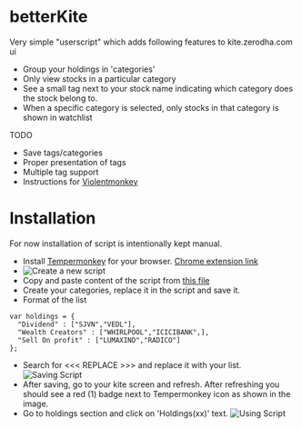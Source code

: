 # betterKite

Very simple "userscript" which adds following features to kite.zerodha.com ui

* Group your holdings in 'categories'
* Only view stocks in a particular category
* See a small tag next to your stock name indicating which category does the stock belong to.
* When a specific category is selected, only stocks in that category is shown in watchlist

TODO
* Save tags/categories
* Proper presentation of tags
* Multiple tag support
* Instructions for [Violentmonkey](https://openuserjs.org/about/Violentmonkey-for-Chrome)

# Installation

For now installation of script is intentionally kept manual.
* Install [Tempermonkey](https://www.tampermonkey.net/) for your browser. [Chrome extension link](https://chrome.google.com/webstore/detail/tampermonkey/dhdgffkkebhmkfjojejmpbldmpobfkfo)
* ![Create a new script](https://dl.dropbox.com/s/k13sxt4wl6kfb4w/createNewScript.gif?dl=0)
* Copy and paste content of the script from [this file](https://raw.githubusercontent.com/amit0rana/betterKite/master/mySmallCasesOnKite.js)
* Create your categories, replace it in the script and save it.
* Format of the list
```
var holdings = {
  "Dividend" : ["SJVN","VEDL"],
  "Wealth Creators" : ["WHIRLPOOL","ICICIBANK",],
  "Sell On profit" : ["LUMAXIND","RADICO"]
};
```
* Search for <<< REPLACE >>> and replace it with your list.
![Saving Script](https://dl.dropbox.com/s/zpaoybu6nllta0l/pasteAndSaveScript.gif?dl=0)
* After saving, go to your kite screen and refresh. After refreshing you should see a red (1) badge next to Tempermonkey icon as shown in the image.
* Go to holdings section and click on 'Holdings(xx)' text.
![Using Script](https://dl.dropbox.com/s/hscxgz67a5s4ptk/usageScript.gif?dl=0)
